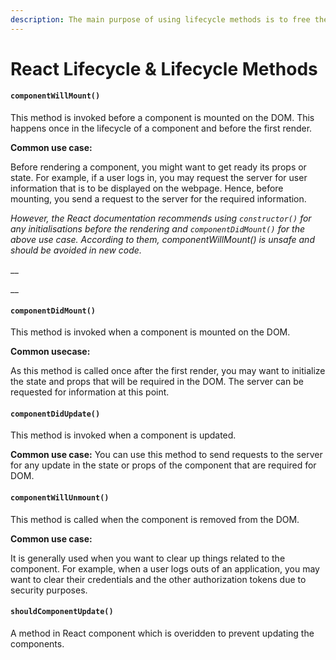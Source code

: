 ```yaml
---
description: The main purpose of using lifecycle methods is to free the resources
---
```


# React Lifecycle & Lifecycle Methods

#### `componentWillMount()`

This method is invoked before a component is mounted on the DOM. This happens once in the lifecycle of a component and before the first render.

**Common use case:**

Before rendering a component, you might want to get ready its props or state. For example, if a user logs in, you may request the server for user information that is to be displayed on the webpage. Hence, before mounting, you send a request to the server for the required information.

_However, the React documentation recommends using `constructor()` for any initialisations before the rendering and `componentDidMount()` for the above use case. According to them, componentWillMount\(\) is unsafe and should be avoided in new code._

\_\_

\_\_

#### `componentDidMount()`

This method is invoked when a component is mounted on the DOM.

**Common usecase:**

As this method is called once after the first render, you may want to initialize the state and props that will be required in the DOM. The server can be requested for information at this point.





#### `componentDidUpdate()`

This method is invoked when a component is updated.

**Common use case:** You can use this method to send requests to the server for any update in the state or props of the component that are required for DOM.





#### `componentWillUnmount()`

This method is called when the component is removed from the DOM.

**Common use case:**

It is generally used when you want to clear up things related to the component. For example, when a user logs outs of an application, you may want to clear their credentials and the other authorization tokens due to security purposes.



#### **`shouldComponentUpdate()`**

A method in React component which is overidden to prevent updating the components.



